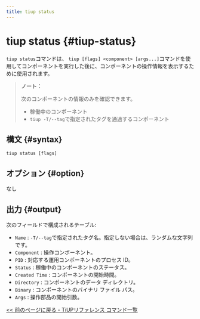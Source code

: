 ```yaml
---
title: tiup status
---
```


# tiup status {#tiup-status}

`tiup status`コマンドは、 `tiup [flags] <component> [args...]`コマンドを使用してコンポーネントを実行した後に、コンポーネントの操作情報を表示するために使用されます。

> **ノート：**
>
> 次のコンポーネントの情報のみを確認できます。
>
> -   稼働中のコンポーネント
> -   `tiup -T/--tag`で指定されたタグを通過するコンポーネント

## 構文 {#syntax}

```shell
tiup status [flags]
```

## オプション {#option}

なし

## 出力 {#output}

次のフィールドで構成されるテーブル:

-   `Name` : `-T/--tag`で指定されたタグ名。指定しない場合は、ランダムな文字列です。
-   `Component` : 操作コンポーネント。
-   `PID` : 対応する運用コンポーネントのプロセス ID。
-   `Status` : 稼働中のコンポーネントのステータス。
-   `Created Time` : コンポーネントの開始時間。
-   `Directory` : コンポーネントのデータ ディレクトリ。
-   `Binary` : コンポーネントのバイナリ ファイル パス。
-   `Args` : 操作部品の開始引数。

[&lt;&lt; 前のページに戻る - TiUPリファレンス コマンド一覧](/tiup/tiup-reference.md#command-list)
